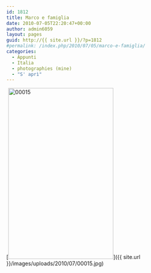 ```yaml
---
id: 1812
title: Marco e famiglia
date: 2010-07-05T22:20:47+00:00
author: admin6059
layout: pages
guid: http://{{ site.url }}/?p=1812
#permalink: /index.php/2010/07/05/marco-e-famiglia/
categories:
  - Appunti
  - Italia
  - photographies (mine)
  - "S' aprì"
---
```

[<img class="aligncenter size-full wp-image-1816" title="00015" src="{{ site.url }}/images/uploads/2010/07/00015.jpg" alt="00015" width="276" height="450" srcset="{{ site.url }}/images/uploads/2010/07/00015.jpg 276w, {{ site.url }}/images/uploads/2010/07/00015-184x300.jpg 184w" sizes="(max-width: 276px) 100vw, 276px" />]({{ site.url }}/images/uploads/2010/07/00015.jpg)

<p style="text-align: center;">